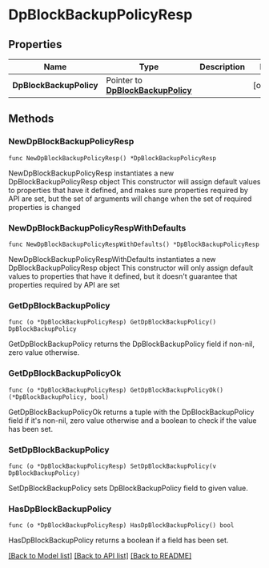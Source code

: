 # DpBlockBackupPolicyResp

## Properties

Name | Type | Description | Notes
------------ | ------------- | ------------- | -------------
**DpBlockBackupPolicy** | Pointer to [**DpBlockBackupPolicy**](DpBlockBackupPolicy.md) |  | [optional] 

## Methods

### NewDpBlockBackupPolicyResp

`func NewDpBlockBackupPolicyResp() *DpBlockBackupPolicyResp`

NewDpBlockBackupPolicyResp instantiates a new DpBlockBackupPolicyResp object
This constructor will assign default values to properties that have it defined,
and makes sure properties required by API are set, but the set of arguments
will change when the set of required properties is changed

### NewDpBlockBackupPolicyRespWithDefaults

`func NewDpBlockBackupPolicyRespWithDefaults() *DpBlockBackupPolicyResp`

NewDpBlockBackupPolicyRespWithDefaults instantiates a new DpBlockBackupPolicyResp object
This constructor will only assign default values to properties that have it defined,
but it doesn't guarantee that properties required by API are set

### GetDpBlockBackupPolicy

`func (o *DpBlockBackupPolicyResp) GetDpBlockBackupPolicy() DpBlockBackupPolicy`

GetDpBlockBackupPolicy returns the DpBlockBackupPolicy field if non-nil, zero value otherwise.

### GetDpBlockBackupPolicyOk

`func (o *DpBlockBackupPolicyResp) GetDpBlockBackupPolicyOk() (*DpBlockBackupPolicy, bool)`

GetDpBlockBackupPolicyOk returns a tuple with the DpBlockBackupPolicy field if it's non-nil, zero value otherwise
and a boolean to check if the value has been set.

### SetDpBlockBackupPolicy

`func (o *DpBlockBackupPolicyResp) SetDpBlockBackupPolicy(v DpBlockBackupPolicy)`

SetDpBlockBackupPolicy sets DpBlockBackupPolicy field to given value.

### HasDpBlockBackupPolicy

`func (o *DpBlockBackupPolicyResp) HasDpBlockBackupPolicy() bool`

HasDpBlockBackupPolicy returns a boolean if a field has been set.


[[Back to Model list]](../README.md#documentation-for-models) [[Back to API list]](../README.md#documentation-for-api-endpoints) [[Back to README]](../README.md)


